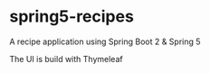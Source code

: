 # spring5-recipes
A recipe application using Spring Boot 2 &amp; Spring 5

The UI is build with Thymeleaf 
